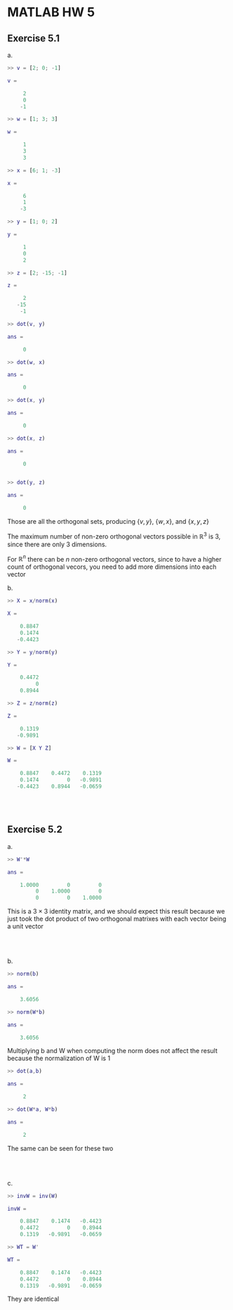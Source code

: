 # MATLAB HW 5


## Exercise 5.1

a.

```Matlab
>> v = [2; 0; -1]

v =

     2
     0
    -1

>> w = [1; 3; 3]

w =

     1
     3
     3

>> x = [6; 1; -3]

x =

     6
     1
    -3

>> y = [1; 0; 2]

y =

     1
     0
     2

>> z = [2; -15; -1]

z =

     2
   -15
    -1

>> dot(v, y)

ans =

     0

>> dot(w, x)

ans =

     0

>> dot(x, y)

ans =

     0

>> dot(x, z)

ans =

     0


>> dot(y, z)

ans =

     0
```

Those are all the orthogonal sets, producing {$v, y$}, {$w, x$}, and {$x, y, z$}

The maximum number of non-zero orthogonal vectors possible in $\mathbb{R}^{3}$ is 3, since there are only 3 dimensions.

For $\mathbb{R}^{n}$ there can be $n$ non-zero orthogonal vectors, since to have a higher count of orthogonal vecors, you need to add more dimensions into each vector

b.

```Matlab
>> X = x/norm(x)

X =

    0.8847
    0.1474
   -0.4423

>> Y = y/norm(y)

Y =

    0.4472
         0
    0.8944

>> Z = z/norm(z)

Z =

    0.1319
   -0.9891

>> W = [X Y Z]

W =

    0.8847    0.4472    0.1319
    0.1474         0   -0.9891
   -0.4423    0.8944   -0.0659
```

<br/><br/>

## Exercise 5.2

a.

```Matlab
>> W'*W

ans =

    1.0000         0         0
         0    1.0000         0
         0         0    1.0000
```
This is a $3 \times 3$ identity matrix, and we should expect this result because we just took the dot product of two orthogonal matrixes with each vector being a unit vector

<br/><br/>

b.

```Matlab
>> norm(b)

ans =

    3.6056

>> norm(W*b)

ans =

    3.6056
```

Multiplying b and W when computing the norm does not affect the result because the 
normalization of W is 1

```Matlab
>> dot(a,b)

ans =

     2

>> dot(W*a, W*b)

ans =

     2
```

The same can be seen for these two

<br></br>

c.

```Matlab
>> invW = inv(W)

invW =

    0.8847    0.1474   -0.4423
    0.4472         0    0.8944
    0.1319   -0.9891   -0.0659

>> WT = W'

WT =

    0.8847    0.1474   -0.4423
    0.4472         0    0.8944
    0.1319   -0.9891   -0.0659
```

They are identical

